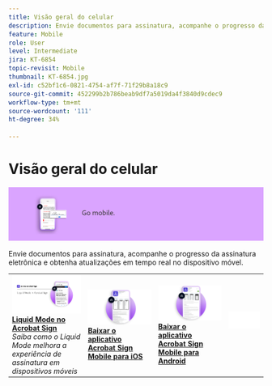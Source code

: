 ```yaml
---
title: Visão geral do celular
description: Envie documentos para assinatura, acompanhe o progresso da assinatura eletrônica e obtenha atualizações em tempo real em seu dispositivo móvel
feature: Mobile
role: User
level: Intermediate
jira: KT-6854
topic-revisit: Mobile
thumbnail: KT-6854.jpg
exl-id: c52bf1c6-0821-4754-af7f-71f29b8a18c9
source-git-commit: 452299b2b786beab9df7a5019da4f3840d9cdec9
workflow-type: tm+mt
source-wordcount: '111'
ht-degree: 34%

---
```


# Visão geral do celular

![Imagem do Sign para dispositivos móveis](../assets/Hero-Mobile.png)

Envie documentos para assinatura, acompanhe o progresso da assinatura eletrônica e obtenha atualizações em tempo real no dispositivo móvel.

<table style="table-layout:fixed">
<tr>
  <td>
    <a href="liquidmode.md">
      <img alt="Liquid Mode no Acrobat Sign" src="assets/liquidmode.png" />
    </a>
    <div>
    <a href="liquidmode.md"><strong>Liquid Mode no Acrobat Sign</strong></a>
    </div>
    <em>Saiba como o Liquid Mode melhora a experiência de assinatura em dispositivos móveis</em>
    <br>
  </td>
  <td>
    <a href="https://itunes.apple.com/br/app/adobe-sign/id481082197?mt=8" target="_blank">
      <img alt="Baixar para iOS" src="assets/Mobile_iOS.png" />
    </a>
    <div>
    <a href="https://itunes.apple.com/br/app/adobe-sign/id481082197?mt=8" target="_blank"><strong>Baixar o aplicativo Acrobat Sign Mobile para iOS</strong></a>
    <br>
  </td>
  <td>
    <a href="https://play.google.com/store/apps/details?id=com.adobe.echosign&amp;hl=pt_BR" target="_blank">
      <img alt="Baixar para Android" src="assets/Mobile_Android.png" />
    </a>
    <div>
    <a href="https://play.google.com/store/apps/details?id=com.adobe.echosign&amp;hl=pt_BR" target="_blank"><strong>Baixar o aplicativo Acrobat Sign Mobile para Android</strong></a>
    <br>
  </td>
  <td>
    <img alt="Espaçador" src="../assets/Whitespacer.png" />
    <div>
    <br>
  </td>
</tr>
</table>
